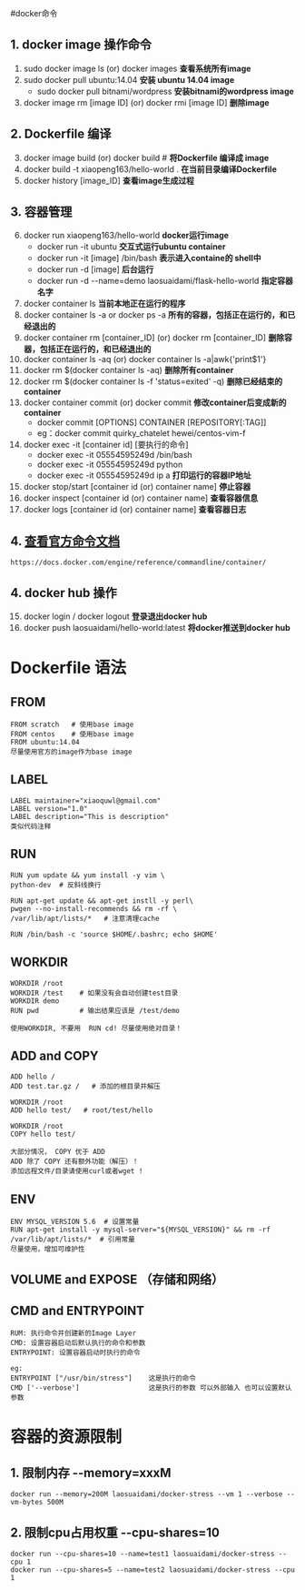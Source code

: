 #docker命令
## 1. docker image 操作命令
1. sudo docker image ls  (or) docker images               **查看系统所有image**
2. sudo docker pull ubuntu:14.04         				**安装 ubuntu 14.04 image**
	- sudo docker pull bitnami/wordpress    				**安装bitnami的wordpress image**
3. docker image rm [image ID]  (or) docker rmi [image ID] **删除image**

## 2. Dockerfile 编译
3. docker image build (or) docker build       # **将Dockerfile 编译成 image**
4. docker build -t xiaopeng163/hello-world .  			**在当前目录编译Dockerfile**
5. docker history [image_ID]                            **查看image生成过程**

## 3. 容器管理
6. docker run xiaopeng163/hello-world     				**docker运行image**
	- docker run -it ubuntu       							 **交互式运行ubuntu container**
	- docker run -it [image] /bin/bash                  **表示进入containe的 shell中**
	- docker run -d [image]                              **后台运行**
	- docker run -d --name=demo laosuaidami/flask-hello-world  **指定容器名字**
7. docker container ls                   				**当前本地正在运行的程序**
8. docker container ls -a  or docker ps -a              **所有的容器，包括正在运行的，和已经退出的**
9. docker container rm [container_ID]  (or)  docker rm [container_ID]   **删除容器，包括正在运行的，和已经退出的**
10. docker container ls -aq (or) docker container ls -a|awk{'print$1'}
11. docker rm $(docker container ls -aq)     **删除所有container**
12. docker rm $(docker container ls -f 'status=exited' -q)    **删除已经结束的container**
13. docker container commit (or) docker commit  **修改container后变成新的container**
	- docker commit [OPTIONS] CONTAINER [REPOSITORY[:TAG]]
    - eg：docker commit quirky_chatelet hewei/centos-vim-f
14. docker exec -it [container id] [要执行的命令]
	- docker exec -it 05554595249d /bin/bash
	- docker exec -it 05554595249d python
	- docker exec -it 05554595249d ip a     **打印运行的容器IP地址**
15. docker stop/start [container id (or) container name]  **停止容器**
16. docker inspect [container id (or) container name]  **查看容器信息**
16. docker logs [container id (or) container name]  **查看容器日志**	

## 4. [查看官方命令文档 ](https://docs.docker.com/engine/reference/commandline/container/)   
	https://docs.docker.com/engine/reference/commandline/container/

## 4. docker hub 操作
15. docker login / docker logout  **登录退出docker hub**
16. docker push  laosuaidami/hello-world:latest  **将docker推送到docker hub**

# Dockerfile 语法
## FROM
	FROM scratch   # 使用base image
	FROM centos    # 使用base image
	FROM ubuntu:14.04 
	尽量使用官方的image作为base image
	
## LABEL
	LABEL maintainer="xiaoquwl@gmail.com"
	LABEL version="1.0"
	LABEL description="This is description"
	类似代码注释
	
## RUN 
	RUN yum update && yum install -y vim \
	python-dev  # 反斜线换行

	RUN apt-get update && apt-get instll -y perl\
	pwgen --no-install-recommends && rm -rf \
	/var/lib/apt/lists/*   # 注意清理cache
	
	RUN /bin/bash -c 'source $HOME/.bashrc; echo $HOME'

## WORKDIR
	WORKDIR /root
	WORKDIR /test    # 如果没有会自动创建test目录
	WORKDIR demo
	RUN pwd          # 输出结果应该是 /test/demo
	
	使用WORKDIR, 不要用  RUN cd! 尽量使用绝对目录！
	
## ADD and COPY
	ADD hello /
	ADD test.tar.gz /   # 添加的根目录并解压
	
	WORKDIR /root
	ADD hello test/   # root/test/hello
	
	WORKDIR /root
	COPY hello test/
	
	大部分情况， COPY 优于 ADD
	ADD 除了 COPY 还有额外功能（解压）！
	添加远程文件/目录请使用curl或者wget !
	
## ENV
	ENV MYSQL_VERSION 5.6  # 设置常量
	RUN apt-get install -y mysql-server="${MYSQL_VERSION}" && rm -rf /var/lib/apt/lists/*  # 引用常量
	尽量使用，增加可维护性
	
## VOLUME and EXPOSE  （存储和网络）
	
	
## CMD and ENTRYPOINT 
	RUM: 执行命令并创建新的Image Layer
	CMD: 设置容器启动后默认执行的命令和参数
	ENTRYPOINT: 设置容器启动时执行的命令
	
	eg:
	ENTRYPOINT ["/usr/bin/stress"]    这是执行的命令
	CMD ['--verbose']                 这是执行的参数 可以外部输入 也可以设置默认 参数


# 容器的资源限制
## 1. 限制内存	 --memory=xxxM    
	docker run --memory=200M laosuaidami/docker-stress --vm 1 --verbose --vm-bytes 500M
	
## 2. 限制cpu占用权重  --cpu-shares=10
	docker run --cpu-shares=10 --name=test1 laosuaidami/docker-stress --cpu 1 
	docker run --cpu-shares=5 --name=test2 laosuaidami/docker-stress --cpu 1